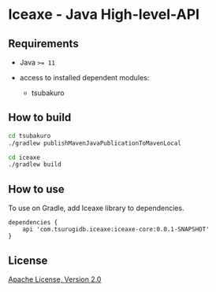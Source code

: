 # Iceaxe - Java High-level-API

## Requirements

* Java `>= 11`

* access to installed dependent modules:
  * tsubakuro

## How to build

```bash
cd tsubakuro
./gradlew publishMavenJavaPublicationToMavenLocal

cd iceaxe
./gradlew build
```

## How to use

To use on Gradle, add Iceaxe library to dependencies.

```
dependencies {
    api 'com.tsurugidb.iceaxe:iceaxe-core:0.0.1-SNAPSHOT'
}
```

## License

[Apache License, Version 2.0](http://www.apache.org/licenses/LICENSE-2.0)
